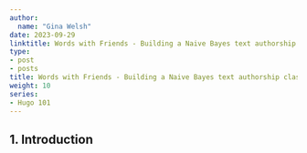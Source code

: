 ```yaml
---
author:
  name: "Gina Welsh"
date: 2023-09-29
linktitle: Words with Friends - Building a Naive Bayes text authorship classifier with Facebook conversational data
type:
- post
- posts
title: Words with Friends - Building a Naive Bayes text authorship classifier with Facebook conversational data
weight: 10
series:
- Hugo 101
---
```


## 1. Introduction